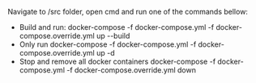 Navigate to /src folder, open cmd and run one of the commands bellow:
- Build and run:
docker-compose -f docker-compose.yml -f docker-compose.override.yml up --build
- Only run
docker-compose -f docker-compose.yml -f docker-compose.override.yml up -d
- Stop and remove all docker containers
docker-compose -f docker-compose.yml -f docker-compose.override.yml down
